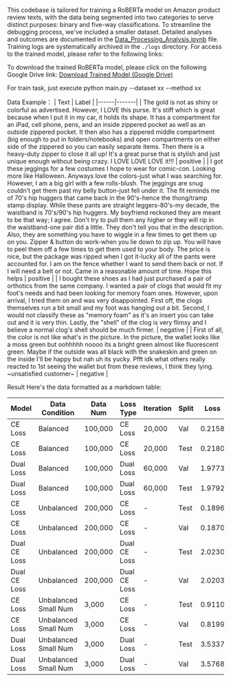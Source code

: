 This codebase is tailored for training a RoBERTa model on Amazon product review texts, with the data being segmented into two categories to serve distinct purposes: binary and five-way classifications. To streamline the debugging process, we've included a smaller dataset. Detailed analyses and outcomes are documented in the [Data_Processing_Analysis.ipynb](https://github.com/fengsxy/Robertaforsenmantic/blob/main/Data_Processing_Analysis.ipynb) file. Training logs are systematically archived in the `./logs` directory. For access to the trained model, please refer to the following links:

To download the trained RoBERTa model, please click on the following Google Drive link:
[Download Trained Model (Google Drive)](https://drive.google.com/drive/folders/1fXSWaMkOE5SRYzMmqKAcY80lQ9y3ltW5?usp=sharing)


For train task, just execute python main.py --dataset xx --method xx


Data Example：
| Text | Label |
|------|-------|
| The gold is not as shiny or colorful as advertised. However, I LOVE this purse. It's stiff which is great because when I put it in my car, it holds its shape. It has a compartment for an iPad, cell phone, pens, and an inside zippered pocket as well as an outside zippered pocket. It then also has a zippered middle compartment (big enough to put in folders/notebooks) and open compartments on either side of the zippered so you can easily separate items. Then there is a heavy-duty zipper to close it all up! It's a great purse that is stylish and just unique enough without being crazy. I LOVE LOVE LOVE it!!! | positive |
| I got these jeggings for a few costumes I hope to wear for comic-con. Looking more like Halloween. Anyways love the colors-just what I was searching for. However, I am a big girl with a few rolls-blush. The jeggings are snug couldn't get them past my belly button-just fell under it. The fit reminds me of 70's hip huggers that came back in the 90's-hence the thong/tramp stamp display. While these pants are straight leggers-80's-my decade, the waistband is 70's/90's hip huggers. My boyfriend reckoned they are meant to be that way; I agree. Don't try to pull them any higher or they will rip in the waistband-one pair did a little. They don't tell you that in the description. Also, they are something you have to wiggle in a few times to get them up on you. Zipper & button do work-when you lie down to zip up. You will have to peel them off a few times to get them used to your body. The price is nice, but the package was ripped when I got it-lucky all of the pants were accounted for. I am on the fence whether I want to send them back or not. If I will need a belt or not. Came in a reasonable amount of time. Hope this helps | positive |
| I bought these shoes as I had just purchased a pair of orthotics from the same company. I wanted a pair of clogs that would fit my foot's needs and had been looking for memory foam ones. However, upon arrival, I tried them on and was very disappointed. First off, the clogs themselves run a bit small and my foot was hanging out a bit. Second, I would not classify these as "memory foam" as it's an insert you can take out and it is very thin. Lastly, the "shell" of the clog is very flimsy and I believe a normal clog's shell should be much firmer. | negative |
| First of all, the color is not like what's in the picture. In the picture, the wallet looks like a moss green but oohhhhh noooo its a bright green almost like fluorescent green. Maybe if the outside was all black with the snakeskin and green on the inside I'll be happy but nah uh its yucky. Pfft idk what others really reacted to 1st seeing the wallet but from these reviews, I think they lying. ~unsatisfied customer~ | negative |


Result
Here's the data formatted as a markdown table:

| Model | Data Condition | Data Num | Loss Type | Iteration | Split | Loss | Accuracy (%) | F1 Score |
|-------|----------------|----------|-----------|-----------|-------|------|--------------|----------|
| CE Loss | Balanced | 100,000 | CE Loss | 20,000 | Val | 0.2158 | 92.00 | 0.92 |
| CE Loss | Balanced | 100,000 | CE Loss | 20,000 | Test | 0.2180 | 91.00 | 0.91 |
| Dual Loss | Balanced | 100,000 | Dual Loss | 60,000 | Val | 1.9773 | 91.00 | 0.91 |
| Dual Loss | Balanced | 100,000 | Dual Loss | 60,000 | Test | 1.9792 | 90.00 | 0.90 |
| CE Loss | Unbalanced | 200,000 | CE Loss | - | Test | 0.1896 | 93.07 | 0.89 |
| CE Loss | Unbalanced | 200,000 | CE Loss | - | Val | 0.1870 | 93.05 | 0.89 |
| Dual CE Loss | Unbalanced | 200,000 | Dual CE Loss | - | Test | 2.0230 | 92.12 | 0.88 |
| Dual CE Loss | Unbalanced | 200,000 | Dual CE Loss | - | Val | 2.0203 | 92.11 | 0.88 |
| CE Loss | Unbalanced Small Num | 3,000 | CE Loss | - | Test | 0.9110 | 89.00 | 0.85 |
| CE Loss | Unbalanced Small Num | 3,000 | CE Loss | - | Val | 0.8199 | 90.20 | 0.83 |
| Dual Loss | Unbalanced Small Num | 3,000 | Dual Loss | - | Test | 3.5337 | 88.50 | 0.83 |
| Dual Loss | Unbalanced Small Num | 3,000 | Dual Loss | - | Val | 3.5768 | 88.30 | 0.83 |
